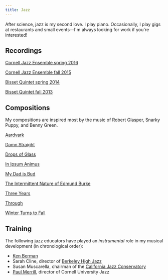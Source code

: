 ```yaml
---
title: Jazz
---
```


After science, jazz is my second love. I play piano. Occasionally, I play gigs at restaurants and small events—I'm always looking for work if you're interested!

## Recordings

[Cornell Jazz Ensemble spring 2016](https://drive.google.com/open?id=0B5apO-iCShKsNTNHMFVDd3I0LWc)

[Cornell Jazz Ensemble fall 2015](https://www.cornell.edu/video/wind-symphony-jazz-band-concert-nov-20-2015)

[Bisset Quintet spring 2014](https://drive.google.com/file/d/0B94rmt96qcqPUUloUlRPX3RTaTg/view?usp=sharing)

[Bisset Quintet fall 2013](https://www.youtube.com/watch?v=aw3hozcMwMk)

## Compositions
My compositions are inspired most by the music of Robert Glasper, Snarky Puppy, and Benny Green.

[Aardvark]({filename}/charts/aardvark.pdf)

[Damn Straight]({filename}/charts/damn_straight.pdf)

[Drops of Glass]({filename}/charts/drops_of_glass.pdf)

[In Ipsum Animus]({filename}/charts/in_ipsum_animus.pdf)

[My Dad is Bud]({filename}/charts/my_dad_is_bud.pdf)

[The Intermittent Nature of Edmund Burke]({filename}/charts/the_intermittent_nature_of_edmund_burke.pdf)

[Three Years]({filename}/charts/three_years.pdf)

[Through]({filename}/charts/through.pdf)

[Winter Turns to Fall]({filename}/charts/winter_turns_to_fall.pdf)

## Training

The following jazz educators have played an *instrumental* role in my musical development (in chronological order):

- [Ken Berman](http://kenbermanmusic.com)
- Sarah Cline, director of [Berkeley High Jazz](http://www.bhsjazz.org)
- Susan Muscarella, chairman of the [California Jazz Conservatory](http://cjc.edu)
- [Paul Merrill](http://music.cornell.edu/people/faculty/profile/paul-merrill/), director of Cornell University Jazz